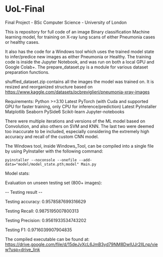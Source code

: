 # UoL-Final
Final Project - BSc Computer Science - University of London

 
This is repository for full code of an image Binary classification Machine learning model, for training on X-ray lung scans of either Pneumonia cases or healthy cases. 


It also has the code for a Windows tool which uses the trained model state to infer/predice new images as either Pneumonia or Healthy. The training code is inside the Jupyter Notebook, and was run on both a local GPU and Google Colab+.
The prepare_dataset.py is a module for various dataset preparation functions.

shuffled_dataset.zip contains all the images the model was trained on. It is resized and reorganized structure based on https://www.kaggle.com/datasets/pcbreviglieri/pneumonia-xray-images


Requirements:
    Python >=3.10
    Latest PyTorch (with Cuda and supported GPU for faster training, only CPU for inference/prediction)
    Latest PyInstaller
    Matplotlib
    Seaborn
    PySide6
    Scikit-learn
    Jupyter-notebooks
    
    
There were multiple iterations and versions of the ML model based on Convolution, and also others on SVM and KNN. The last two were deemed too inaccurate to be included, especially considering the extremely high accuracy and recall of the custom CNN model.


The Windows tool, inside Windows_Tool, can be compiled into a single file by using PyInstaller with the following command:
    
    pyinstaller --noconsole --onefile --add-data="model/model_state.pth;model" Main.py


Model stats:

Evaluation on unseen testing set (800+ images):


-- Testing result -- 

Testing accuracy: 0.9578587699316629

Testing Recall: 0.9875195007800313

Testing Precision: 0.9561933534743202

Testing F1: 0.9716039907904835

The compiled executable can be found at: https://drive.google.com/file/d/15deJvXcL6JmB3yd79NM8DwIUJr2lILnp/view?usp=drive_link

    
